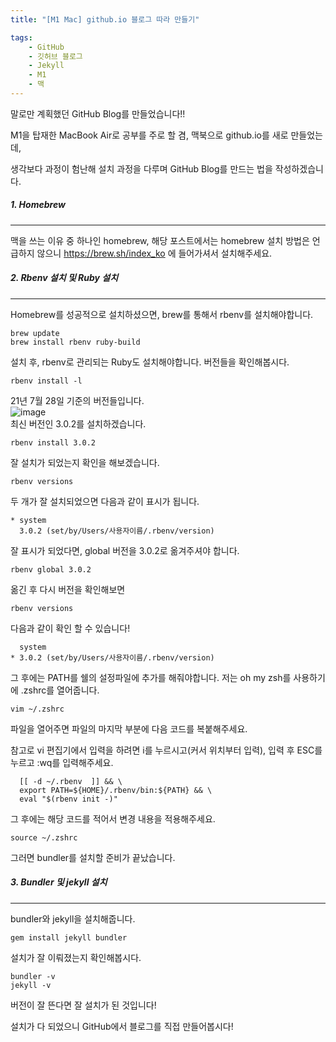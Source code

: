 ```yaml
---
title: "[M1 Mac] github.io 블로그 따라 만들기"

tags: 
    - GitHub
    - 깃허브 블로그
    - Jekyll
    - M1
    - 맥
---
```



말로만 계획했던 GitHub Blog를 만들었습니다!!  


M1을 탑재한 MacBook Air로 공부를 주로 할 겸, 맥북으로 github.io를 새로 만들었는데,  


생각보다 과정이 험난해 설치 과정을 다루며 GitHub Blog를 만드는 법을 작성하겠습니다.

##### 1. Homebrew
---
맥을 쓰는 이유 중 하나인 homebrew, 해당 포스트에서는 homebrew 설치 방법은 언급하지 않으니 <https://brew.sh/index_ko> 에 들어가셔서 설치해주세요.

##### 2. Rbenv 설치 및 Ruby 설치
---
Homebrew를 성공적으로 설치하셨으면, brew를 통해서 rbenv를 설치해야합니다.
```
brew update
brew install rbenv ruby-build
```
설치 후, rbenv로 관리되는 Ruby도 설치해야합니다. 버전들을 확인해봅시다.
```
rbenv install -l
```
21년 7월 28일 기준의 버전들입니다.  
![image](https://user-images.githubusercontent.com/63240477/127285559-39adbb44-d0b2-4a2a-860a-4809b7d49579.png)  
최신 버전인 3.0.2를 설치하겠습니다.
```
rbenv install 3.0.2
```
잘 설치가 되었는지 확인을 해보겠습니다.
```
rbenv versions
```
두 개가 잘 설치되었으면 다음과 같이 표시가 됩니다.

```
* system
  3.0.2 (set/by/Users/사용자이름/.rbenv/version)
```
잘 표시가 되었다면, global 버전을 3.0.2로 옮겨주셔야 합니다.
```
rbenv global 3.0.2
```
옮긴 후 다시 버전을 확인해보면
```
rbenv versions
```
다음과 같이 확인 할 수 있습니다!
```
  system
* 3.0.2 (set/by/Users/사용자이름/.rbenv/version)
```
그 후에는 PATH를 쉘의 설정파일에 추가를 해줘야합니다. 저는 oh my zsh를 사용하기에 .zshrc를 열어줍니다.
```
vim ~/.zshrc
```
파일을 열어주면 파일의 마지막 부분에 다음 코드를 복붙해주세요.  


참고로 vi 편집기에서 입력을 하려면 i를 누르시고(커서 위치부터 입력), 입력 후 ESC를 누르고 :wq를 입력해주세요.
```
  [[ -d ~/.rbenv  ]] && \
  export PATH=${HOME}/.rbenv/bin:${PATH} && \
  eval "$(rbenv init -)"
```
그 후에는 해당 코드를 적어서 변경 내용을 적용해주세요.
```
source ~/.zshrc
```
그러면 bundler를 설치할 준비가 끝났습니다.

##### 3. Bundler 및 jekyll 설치
---
bundler와 jekyll을 설치해줍니다.
```
gem install jekyll bundler
```
설치가 잘 이뤄졌는지 확인해봅시다.
```
bundler -v
jekyll -v
```
버전이 잘 뜬다면 잘 설치가 된 것입니다!  


설치가 다 되었으니 GitHub에서 블로그를 직접 만들어봅시다!





